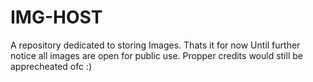 # IMG-HOST
A repository dedicated to storing Images.
Thats it for now
Until further notice all images are open for public use. 
Propper credits would still be apprecheated ofc :)

